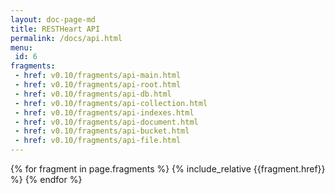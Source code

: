 ```yaml
---
layout: doc-page-md
title: RESTHeart API
permalink: /docs/api.html
menu:
 id: 6
fragments:
 - href: v0.10/fragments/api-main.html
 - href: v0.10/fragments/api-root.html
 - href: v0.10/fragments/api-db.html
 - href: v0.10/fragments/api-collection.html
 - href: v0.10/fragments/api-indexes.html
 - href: v0.10/fragments/api-document.html
 - href: v0.10/fragments/api-bucket.html
 - href: v0.10/fragments/api-file.html
---
```


<div class="col-md-10 col-xs-12 col-sm-12" role="main">
        
{% for fragment in page.fragments %}
{% include_relative {{fragment.href}} %}
{% endfor %}

</div>